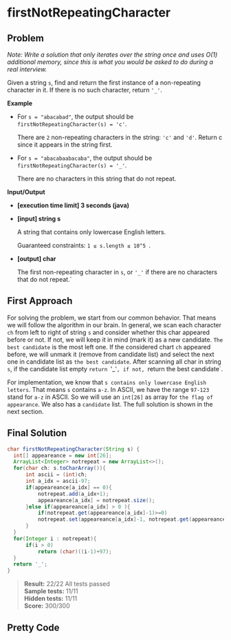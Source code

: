 # firstNotRepeatingCharacter

## Problem

*Note: Write a solution that only iterates over the string once and uses O(1) additional memory, since this is what you would be asked to do during a real interview.*

Given a string `s`, find and return the first instance of a non-repeating character in it. If there is no such character, return `'_'`.

**Example**

* For `s = "abacabad"`, the output should be `firstNotRepeatingCharacter(s) = 'c'`.

  There are `2` non-repeating characters in the string: `'c'` and `'d'`. Return c since it appears in the string first.

* For `s = "abacabaabacaba"`, the output should be `firstNotRepeatingCharacter(s) = '_'`.

  There are no characters in this string that do not repeat.
  
**Input/Output**

* **[execution time limit] 3 seconds (java)**

* **[input] string s**

  A string that contains only lowercase English letters.

  Guaranteed constraints:
  `1 ≤ s.length ≤ 10^5 `.

* **[output] char**

  The first non-repeating character in `s`, or `'_'` if there are no characters that do not repeat.`
  
## First Approach
For solving the problem, we start from our common behavior. That means we will follow the algorithm in our brain. In general, we scan each character `ch` from left to right of string `s` and consider whether this char appeared before or not. If not, we will keep it in mind (mark it) as a new candidate. `The best candidate` is the most left one. If the considered chart `ch` appeared before, we will unmark it (remove from candidate list) and select the next one in candidate list as `the best candidate`. After scanning all char in string `s`, if the candidate list empty `return `'_'`, if not, `return the best candidate`.

For implementation, we know that `s contains only lowercase English letters`. That means `s` contains  `a-z`. In ASCII, we have the range `97-123` stand for `a-z` in ASCII. So we will use an `int[26]` as array for `the flag of appearance`. We also has a `candidate` list. The full solution is shown in the next section.
## Final Solution
  ```Java
  char firstNotRepeatingCharacter(String s) {
    int[] appeareance = new int[26];
    ArrayList<Integer> notrepeat = new ArrayList<>();
    for(char ch: s.toCharArray()){
        int ascii = (int)ch;
        int a_idx = ascii-97;
        if(appeareance[a_idx] == 0){
            notrepeat.add(a_idx+1);
            appeareance[a_idx] = notrepeat.size();
        }else if(appeareance[a_idx] > 0 ){
            if(notrepeat.get(appeareance[a_idx]-1)>=0)
            notrepeat.set(appeareance[a_idx]-1, notrepeat.get(appeareance[a_idx]-1) *-1);
        }
    }
    for(Integer i : notrepeat){
        if(i > 0)
            return (char)((i-1)+97);
    }
    return '_';
  }
```
> **Result:** 22/22 All tests passed<br>
> **Sample tests:** 11/11<br>
> **Hidden tests:** 11/11<br>
> **Score:** 300/300<br>
## Pretty Code
  
 
